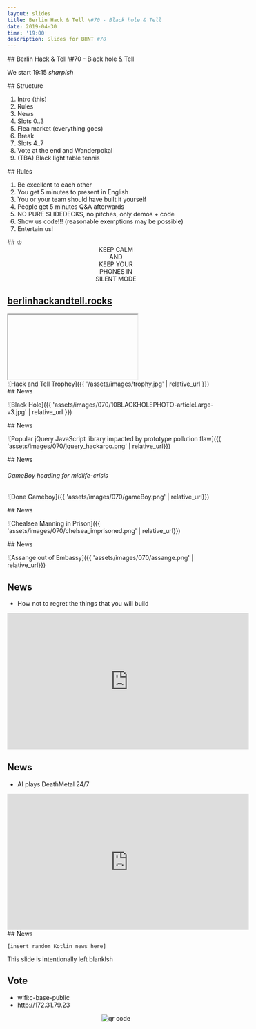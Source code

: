 ```yaml
---
layout: slides
title: Berlin Hack & Tell \#70 - Black hole & Tell
date: 2019-04-30
time: '19:00'
description: Slides for BHNT #70
---
```


<section data-markdown>
## Berlin Hack & Tell \#70 - Black hole & Tell

We start 19:15 *sharpIsh*
</section>

<section data-markdown>
## Structure

1. Intro (this)
1. Rules
1. News
1. Slots 0..3
1. Flea market (everything goes)
1. Break
1. Slots 4..7
1. Vote at the end and Wanderpokal
1. (TBA) Black light table tennis
</section>

<section data-markdown>
## Rules

1. Be excellent to each other
1. You get 5 minutes to present in English
1. You or your team should have built it yourself
1. People get 5 minutes Q&A afterwards
1. NO PURE SLIDEDECKS, no pitches, only demos + code
1. Show us code!!! (reasonable exemptions may be possible)
1. Entertain us!
</section>

<section data-markdown>
## &#9812;
<center>
KEEP CALM</br>
AND</br>
KEEP YOUR</br>
PHONES IN</br>
SILENT MODE</br>
</center>
</section>

<section>
<h2><a href="https://berlinhackandtell.rocks/">berlinhackandtell.rocks</a></h2>
<iframe class="stretch" data-src="https://berlinhackandtell.rocks"></iframe>
</section>

<section data-markdown>
![Hack and Tell Trophey]({{ '/assets/images/trophy.jpg' | relative_url }})
</section>

<section data-markdown>
## News

![Black Hole]({{ 'assets/images/070/10BLACKHOLEPHOTO-articleLarge-v3.jpg' | relative_url }})
</section>

<section data-markdown>
## News

![Popular jQuery JavaScript library impacted by prototype pollution flaw]({{ 'assets/images/070/jquery_hackaroo.png' | relative_url}})

</section>

<section data-markdown>
## News

###### GameBoy heading for midlife-crisis
![Done Gameboy]({{ 'assets/images/070/gameBoy.png' | relative_url}})

</section>

<section data-markdown>
## News

![Chealsea Manning in Prison]({{ 'assets/images/070/chelsea_imprisoned.png' | relative_url}})

</section>

<section data-markdown>
## News

![Assange out of Embassy]({{ 'assets/images/070/assange.png' | relative_url}})

</section>

<section>
<h2>News</h2>
<ul>
<li>How not to regret the things that you will build</li>
</ul>
<center>
<iframe width="560" height="315" src="https://www.youtube-nocookie.com/embed/830QFKrtgLA?start=4" frameborder="0" allow="accelerometer; autoplay; encrypted-media; gyroscope; picture-in-picture" allowfullscreen></iframe>
</center>
</section>

<section>
<h2>News</h2>
<ul>
<li>AI plays DeathMetal 24/7</li>
</ul>
<center>
<iframe width="560" height="315" src="https://www.youtube-nocookie.com/embed/CNNmBtNcccE" frameborder="0" allow="accelerometer; autoplay; encrypted-media; gyroscope; picture-in-picture" allowfullscreen></iframe>
</center>
</section>

<section data-markdown>
## News

` [insert random Kotlin news here] `

</section>

<section data-markdown>
This slide is intentionally left blankIsh
</section>

<section>
<h2>Vote</h2>

<ul>
<li>wifi:c-base-public</li>
<li>http://172.31.79.23</li>
</ul>
<center>
<img src="http://api.qrserver.com/v1/create-qr-code/?color=000000&amp;bgcolor=FFFFFF&amp;data=http%3A%2F%2F172.31.79.23&amp;qzone=1&amp;margin=0&amp;size=400x400&amp;ecc=L" alt="qr code" />
</center>
</section>
